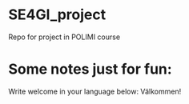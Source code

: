 # SE4GI_project
 Repo for project in POLIMI course 

# Some notes just for fun: 

Write welcome in your language below: 
Välkommen!
